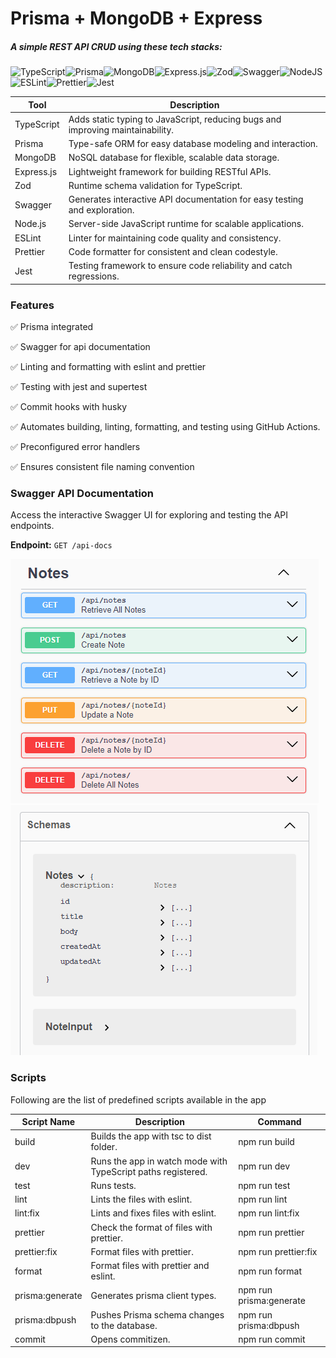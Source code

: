 # Prisma + MongoDB + Express

##### A simple REST API CRUD using these tech stacks:

![TypeScript](https://img.shields.io/badge/typescript-%23007ACC.svg?style=for-the-badge&logo=typescript&logoColor=white)![Prisma](https://img.shields.io/badge/Prisma-3982CE?style=for-the-badge&logo=Prisma&logoColor=white)![MongoDB](https://img.shields.io/badge/MongoDB-%234ea94b.svg?style=for-the-badge&logo=mongodb&logoColor=white)![Express.js](https://img.shields.io/badge/express.js-%23404d59.svg?style=for-the-badge&logo=express&logoColor=%2361DAFB)![Zod](https://img.shields.io/badge/zod-%233068b7.svg?style=for-the-badge&logo=zod&logoColor=white)![Swagger](https://img.shields.io/badge/-Swagger-%23Clojure?style=for-the-badge&logo=swagger&logoColor=white)![NodeJS](https://img.shields.io/badge/node.js-6DA55F?style=for-the-badge&logo=node.js&logoColor=white)![ESLint](https://img.shields.io/badge/ESLint-4B3263?style=for-the-badge&logo=eslint&logoColor=white)![Prettier](https://img.shields.io/badge/prettier-%23F7B93E.svg?style=for-the-badge&logo=prettier&logoColor=black)![Jest](https://img.shields.io/badge/-jest-%23C21325?style=for-the-badge&logo=jest&logoColor=white)

| Tool       | Description                                                                    |
| ---------- | ------------------------------------------------------------------------------ |
| TypeScript | Adds static typing to JavaScript, reducing bugs and improving maintainability. |
| Prisma     | Type-safe ORM for easy database modeling and interaction.                      |
| MongoDB    | NoSQL database for flexible, scalable data storage.                            |
| Express.js | Lightweight framework for building RESTful APIs.                               |
| Zod        | Runtime schema validation for TypeScript.                                      |
| Swagger    | Generates interactive API documentation for easy testing and exploration.      |
| Node.js    | Server-side JavaScript runtime for scalable applications.                      |
| ESLint     | Linter for maintaining code quality and consistency.                           |
| Prettier   | Code formatter for consistent and clean codestyle.                             |
| Jest       | Testing framework to ensure code reliability and catch regressions.            |

### Features

✅ Prisma integrated

✅ Swagger for api documentation

✅ Linting and formatting with eslint and prettier

✅ Testing with jest and supertest

✅ Commit hooks with husky

✅ Automates building, linting, formatting, and testing using GitHub Actions.

✅ Preconfigured error handlers

✅ Ensures consistent file naming convention

### Swagger API Documentation

Access the interactive Swagger UI for exploring and testing the API endpoints.

**Endpoint:**
`GET /api-docs`

![Endpoints Overview](./img/swagger-endpoints.png)![Schema Documentation](./img/swagger-schema.png)

### Scripts

Following are the list of predefined scripts available in the app

| Script Name     | Description                                                  | Command                 |
| --------------- | ------------------------------------------------------------ | ----------------------- |
| build           | Builds the app with tsc to dist folder.                      | npm run build           |
| dev             | Runs the app in watch mode with TypeScript paths registered. | npm run dev             |
| test            | Runs tests.                                                  | npm run test            |
| lint            | Lints the files with eslint.                                 | npm run lint            |
| lint:fix        | Lints and fixes files with eslint.                           | npm run lint:fix        |
| prettier        | Check the format of files with prettier.                     | npm run prettier        |
| prettier:fix    | Format files with prettier.                                  | npm run prettier:fix    |
| format          | Format files with prettier and eslint.                       | npm run format          |
| prisma:generate | Generates prisma client types.                               | npm run prisma:generate |
| prisma:dbpush   | Pushes Prisma schema changes to the database.                | npm run prisma:dbpush   |
| commit          | Opens commitizen.                                            | npm run commit          |

